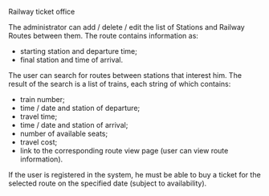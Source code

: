 Railway ticket
office

The administrator can add / delete / edit the list of Stations and Railway Routes between
them. The route contains information as:
- starting station and departure time;
- final station and time of arrival.

The user can search for routes between stations that interest him. The result of the search is
a list of trains, each string of which contains:
- train number;
- time / date and station of departure;
- travel time;
- time / date and station of arrival;
- number of available seats;
- travel cost;
- link to the corresponding route view page (user can view route information).

If the user is registered in the system, he must be able to buy a ticket for the selected route
on the specified date (subject to availability).
